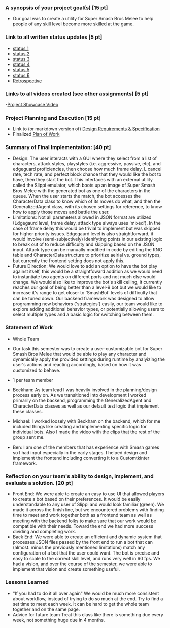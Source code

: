 ### A synopsis of your project goal(s) [15 pt]
- Our goal was to create a utility for Super Smash Bros Melee to help people of any skill level become more skilled at the game.
### Link to all written status updates [5 pt]
- [status 1](https://github.com/SeniorDesign2023/Slippi_Stats/blob/main/docs/status/status1.md)
- [status 2](https://github.com/SeniorDesign2023/Slippi_Stats/blob/main/docs/status/status2.md)
- [status 3](https://github.com/SeniorDesign2023/Slippi_Stats/blob/main/docs/status/status3.md)
- [status 4](https://github.com/SeniorDesign2023/Slippi_Stats/blob/main/docs/status/status4.md)
- [status 5](https://github.com/SeniorDesign2023/Slippi_Stats/blob/main/docs/status/status5.md)
- [status 6](https://github.com/SeniorDesign2023/Slippi_Stats/blob/main/docs/status/status6.md)
- [Retrospective](https://github.com/SeniorDesign2023/Slippi_Stats/blob/main/docs/status/retrospective.md)
### Links to all videos created (see other assignments) [5 pt]
-[Project Showcase Video](https://www.youtube.com/watch?v=8CjRA2EWUTw&feature=youtu.be)
### Project Planning and Execution [15 pt]
- Link to (or markdown version of) [Design Requirements & Specification](https://github.com/SeniorDesign2023/Slippi_Stats/blob/main/docs/project.pdf)
- Finalized [Plan of Work](https://github.com/SeniorDesign2023/Slippi_Stats/blob/main/docs/final.pdf)
### Summary of Final Implementation: [40 pt]
- Design: The user interacts with a GUI where they select from a list of characters, attack styles, playstyles (i.e. aggressive, passive, etc), and edgeguard proficiencies, then choose how much frame delay, L cancel rate, tech rate, and perfect block chance that they would like the bot to have, then they start the bot. This interfaces with an external utility called the Slippi emulator, which boots up an image of Super Smash Bros Melee with the generated bot as one of the characters in the queue. When the user starts the match, the bot accesses the CharacterData class to know which of its moves do what, and then the GeneralizedAgent class, with its chosen settings for reference, to know how to apply those moves and battle the user.
- Limitations: Not all parameters allowed in JSON format are utilized (Edgegaurd level, frame delay, attack type always uses 'mixed'). In the case of frame delay this would be trivial to implement but was skipped for higher priority issues. Edgegaurd level is also straightforward, it would involve (semi-subjectively) idenifyting points in our existing logic to break out of to reduce difficulty and skipping based on the JSON input. Attack type can be manually modified in code by editing the RNG table and CharacterData structure to prioritize aeirial vs. ground types, but currently the frontend setting does not apply this. 
- Future Direction: We would love to add an option to have the bot play against itself, this would be a straightfoward addition as we would need to instantiate two agents on different ports and not much else would change. We would also like to improve the bot's skill ceiling, it currently reaches our goal of being better than a level-9 bot but we would like to increase it's range to get closer to 'SmashBot' levels of difficulty that can be tuned down. Our backend framework was designed to allow programming new behaviors ('strategies') easily, our team would like to explore adding additional behavior types, or potentially allowing users to select multiple types and a basic logic for switching between them.
### Statement of Work
- Whole Team
- Our task this semester was to create a user-customizable bot for Super Smash Bros Melee that would be able to play any character and dynamically apply the provided settings during runtime by analyizing the user's actions and reacting accordingly, based on how it was customized to behave.

- 1 per  team member
- Beckham: As team lead I was heavily involved in the planning/design process early on. As we transitioned into development I worked primarily on the backend, programming the GeneralizedAgent and CharacterData classes as well as our default test logic that implement these classes. 
- Michael: I worked loosely with Beckham on the backend, which for me included things like creating and implementing specific logic for individual bots. Also I made the video with the clips that the rest of the group sent me.
- Ben: I am one of the members that has experience with Smash games so I had input especially in the early stages. I helped design and implement the frontend including converting it to a Customtkinter framework.  
### Reflection on your team's ability to design, implement, and evaluate a solution. [20 pt]
- Front End: We were able to create an easy to use UI that allowed players to create a bot based on their preferences.  It would be easily understandable to any user of Slippi and would look familiar (green).  We made it across the finish line, but we encountered problems with finding time to meet and work together both as a frontend team as well as meeting with the backend folks to make sure that our work would be compatible with their needs. Toward the end we had more success dividing and completing work.
- Back End: We were able to create an efficient and dynamic system that processes JSON files passed by the front end to run a bot that can (almost. minus the previously mentioned limitations) match any configuration of a bot that the user could want. The bot is precise and easy to scale to the correct skill level, and runs very well in 60 fps. We had a vision, and over the course of the semester, we were able to implement that vision and create something useful.
### Lessons Learned
- "If you had to do it all over again"
	We would be much more consistent about workflow, instead of trying to do so much at the end.
	Try to find a set time to meet each week. It can be hard to get the whole team together and on the same page.
- Advice for future team
	Treat this class like there is something due every week, not something huge due in 4 months.
